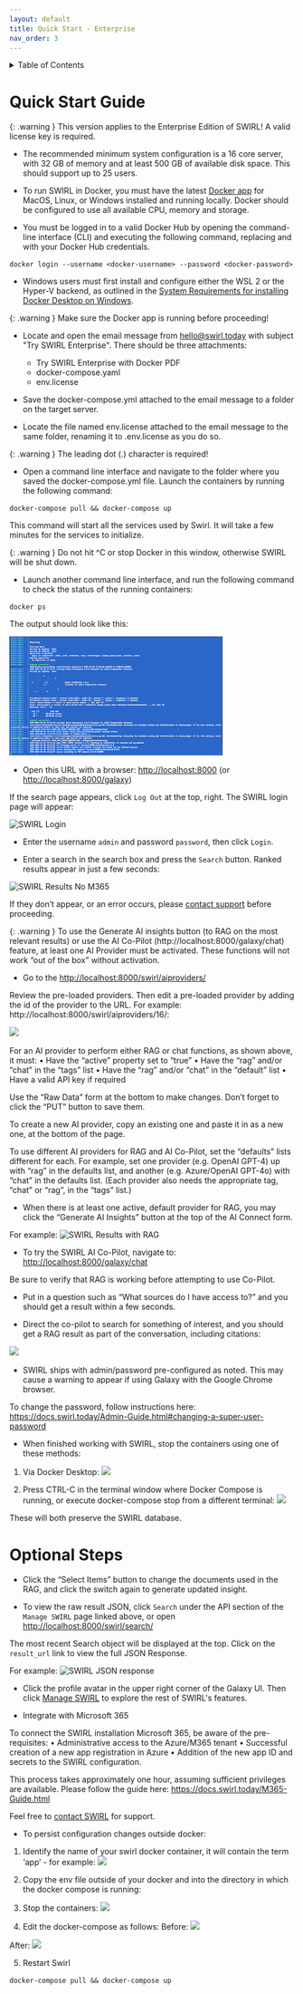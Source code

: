 ```yaml
---
layout: default
title: Quick Start - Enterprise
nav_order: 3
---
```

<details markdown="block">
  <summary>
    Table of Contents
  </summary>
  {: .text-delta }
- TOC
{:toc}
</details>

# Quick Start Guide

{: .warning }
This version applies to the Enterprise Edition of SWIRL! A valid license key is required.

* The recommended minimum system configuration is a 16 core server, with 32 GB of memory and at least 500 GB of available disk space. This should support up to 25 users. 

* To run SWIRL in Docker, you must have the latest [Docker app](https://docs.docker.com/get-docker/) for MacOS, Linux, or Windows installed and running locally. Docker should be configured to use all available CPU, memory and storage.  

* You must be logged in to a valid Docker Hub by opening the command-line interface (CLI) and executing the following command, replacing <docker-username> and <docker-password> with your Docker Hub credentials.

``` shell
docker login --username <docker-username> --password <docker-password>
```

* Windows users must first install and configure either the WSL 2 or the Hyper-V backend, as outlined in the  [System Requirements for installing Docker Desktop on Windows](https://docs.docker.com/desktop/install/windows-install/#system-requirements).

{: .warning }
Make sure the Docker app is running before proceeding!

* Locate and open the email message from hello@swirl.today with subject "Try SWIRL Enterprise".
There should be three attachments: 

  * Try SWIRL Enterprise with Docker PDF
  * docker-compose.yaml
  * env.license 

* Save the docker-compose.yml attached to the email message to a folder on the target server. 

* Locate the file named env.license attached to the email message to the same folder, renaming it to .env.license as you do so. 

{: .warning }
The leading dot (.) character is required!

* Open a command line interface and navigate to the folder where you saved the docker-compose.yml file. Launch the containers by running the following command:

```
docker-compose pull && docker-compose up
```

This command will start all the services used by Swirl. It will take a few minutes for the services to initialize.
  
{: .warning }
Do not hit ^C or stop Docker in this window, otherwise SWIRL will be shut down.

* Launch another command line interface, and run the following command to check the status of the running containers:

```
docker ps
```

The output should look like this:

![SWIRL Enterprise Docker Started](./images/swirl_enterprise_docker_started.png)

* Open this URL with a browser: <http://localhost:8000> (or <http://localhost:8000/galaxy>)

If the search page appears, click `Log Out` at the top, right. The SWIRL login page will appear:

![SWIRL Login](images/swirl_login-galaxy_dark.png)

* Enter the username `admin` and password `password`, then click `Login`.

* Enter a search in the search box and press the `Search` button. Ranked results appear in just a few seconds:

![SWIRL Results No M365](images/swirl_results_no_m365-galaxy_dark.png)

If they don’t appear, or an error occurs, please [contact support](TBD) before proceeding.

{: .warning }
To use the Generate AI insights button (to RAG on the most relevant results) or use the AI Co-Pilot (http://localhost:8000/galaxy/chat) feature, at least one AI Provider must be activated. 
These functions will not work “out of the box” without activation.

* Go to the [http://localhost:8000/swirl/aiproviders/](http://localhost:8000/swirl/aiproviders/)

Review the pre-loaded providers. Then edit a pre-loaded provider by adding the id of the provider to the URL. For example: http://localhost:8000/swirl/aiproviders/16/: 

![](TBD)

For an AI provider to perform either RAG or chat functions, as shown above, it must:
•	Have the “active” property set to “true”
•	Have the “rag” and/or “chat” in the “tags” list
•	Have the “rag” and/or “chat” in the “default” list 
•	Have a valid API key if required

Use the “Raw Data” form at the bottom to make changes. Don’t forget to click the “PUT” button to save them.

To create a new AI provider, copy an existing one and paste it in as a new one, at the bottom of the page. 

To use different AI providers for RAG and AI Co-Pilot, set the “defaults” lists different for each. For example, set one provider (e.g. OpenAI GPT-4) up with “rag” in the defaults list, and another (e.g. Azure/OpenAI GPT-4o) with “chat” in the defaults list. (Each provider also needs the appropriate tag, “chat” or “rag”, in the “tags” list.)

* When there is at least one active, default provider for RAG, you may click the “Generate AI Insights” button at the top of the AI Connect form. 

For example:
![SWIRL Results with RAG](images/swirl_rag_pulmonary_1.png)

* To try the SWIRL AI Co-Pilot, navigate to: [http://localhost:8000/galaxy/chat](http://localhost:8000/galaxy/chat)

Be sure to verify that RAG is working before attempting to use Co-Pilot.

* Put in a question such as “What sources do I have access to?” and you should get a result within a few seconds. 

* Direct the co-pilot to search for something of interest, and you should get a RAG result as part of the conversation, including citations:

![](TBD)
 
* SWIRL ships with admin/password pre-configured as noted. This may cause a warning to appear if using Galaxy with the Google Chrome browser.  

To change the password, follow instructions here: https://docs.swirl.today/Admin-Guide.html#changing-a-super-user-password 

* When finished working with SWIRL, stop the containers using one of these methods:

1.	Via Docker Desktop: 
![](TBD)

2.	Press CTRL-C in the terminal window where Docker Compose is running, or execute docker-compose stop from a different terminal:
![](TBD)

 These will both preserve the SWIRL database. 

# Optional Steps

* Click the “Select Items” button to change the documents used in the RAG, and click the switch again to generate updated insight.

* To view the raw result JSON, click `Search` under the API section of the `Manage SWIRL` page linked above, or open <http://localhost:8000/swirl/search/>

The most recent Search object will be displayed at the top. Click on the `result_url` link to view the full JSON Response. 

For example:
![SWIRL JSON response](images/swirl_results_mixed_1.png)

* Click the profile avatar in the upper right corner of the Galaxy UI. Then click [Manage SWIRL](http://localhost:8000/swirl/) to explore the rest of SWIRL's features.

* Integrate with Microsoft 365

To connect the SWIRL installation Microsoft 365, be aware of the pre-requisites:
•	Administrative access to the Azure/M365 tenant 
•	Successful creation of a new app registration in Azure
•	Addition of the new app ID and secrets to the SWIRL configuration.

This process takes approximately one hour, assuming sufficient privileges are available. Please follow the guide here: https://docs.swirl.today/M365-Guide.html 

Feel free to [contact SWIRL]() for support.
 
*  To persist configuration changes outside docker: 

1.	Identify the name of your swirl docker container, it will contain the term ‘app’ - for example:
![](TBD)

2.	Copy the env file outside of your docker and into the directory in which the docker compose is running:
 
3.	Stop the containers:
![](TBD)
 
4.	Edit the docker-compose as follows:
Before:
![](TBD)
 
After: 
![](TBD)

5. Restart Swirl 

```
docker-compose pull && docker-compose up
```